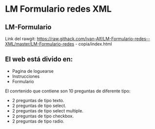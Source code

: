 # LM Formulario redes XML
## LM-Formulario
Link del rawgit: https://raw.githack.com/ivan-Alf/LM-Formulario-redes--XML/master/LM-Formulario-redes - copia/index.html

## El web está divido en:
- Pagina de loguearse
- Instrucciones
- Formulario


El conrtenido que contiene son 10 preguntas de diferente tipo:

- 2 preguntas de tipo texto.
- 2 preguntas de tipo select.
- 2 preguntas de tipo select multiple.
- 2 preguntas de tipo checkbox.
- 2 preguntas de tipo radio.
